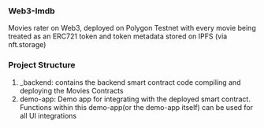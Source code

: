 ### Web3-Imdb 
Movies rater on Web3, deployed on Polygon Testnet with every movie being treated as an ERC721 token and token metadata stored on IPFS (via nft.storage)

### Project Structure
1. _backend: contains the backend smart contract code compiling and deploying the Movies Contracts
2. demo-app: Demo app for integrating with the deployed smart contract. Functions within this demo-app(or the demo-app itself) can be used for all UI integrations